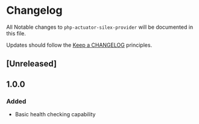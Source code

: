 # Changelog

All Notable changes to `php-actuator-silex-provider` will be documented in this file.

Updates should follow the [Keep a CHANGELOG](http://keepachangelog.com/) principles.

## [Unreleased]

## 1.0.0

### Added
- Basic health checking capability

